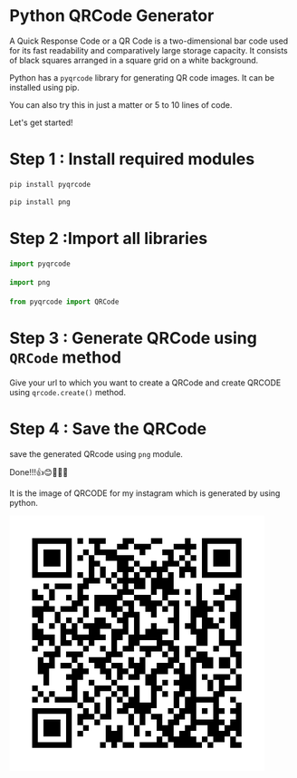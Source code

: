 # Python QRCode Generator
A Quick Response Code or a QR Code is a two-dimensional bar code used for its fast readability and comparatively large storage capacity. It consists of black squares arranged in a square grid on a white background.

Python has a `pyqrcode` library for generating QR code images. It can be installed using pip.

You can also try this in just a matter or 5 to 10 lines of code.

Let's get started!

# Step 1 : Install required modules

```sh
pip install pyqrcode
```
```sh
pip install png
```

# Step 2 :Import all libraries

```python
import pyqrcode

import png

from pyqrcode import QRCode
```

# Step 3 : Generate QRCode using `QRCode` method

Give your url to which you want to create a QRCode and create QRCODE using `qrcode.create()` method.

# Step 4 : Save the QRCode
 save the generated QRcode using `png` module.

Done!!!👍😊🥳🥳🥳 

It is the image of QRCODE for my instagram which is generated by using python.

![image](https://github.com/kundetivamsi2001/Python_QRCODE_generator/blob/main/myinstaqrcode.png?raw=true)
